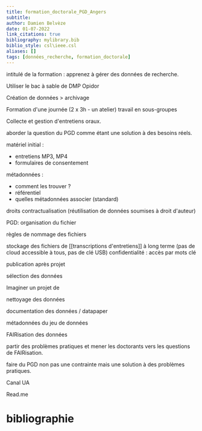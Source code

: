 ```yaml
---
title: formation_doctorale_PGD_Angers
subtitle:
author: Damien Belvèze
date: 01-07-2022
link_citations: true
bibliography: mylibrary.bib
biblio_style: csl\ieee.csl
aliases: []
tags: [données_recherche, formation_doctorale]
---
```


intitulé de la formation : apprenez à gérer des données de recherche. 

Utiliser le bac à sable de DMP Opidor

Création de données > archivage

Formation d'une journée (2 x 3h - un atelier)
travail en sous-groupes

Collecte et gestion d'entretiens oraux. 

aborder la question du PGD comme étant une solution à des besoins réels. 

matériel initial : 

- entretiens MP3, MP4
- formulaires de consentement


métadonnées : 
- comment les trouver ?
- référentiel 
- quelles métadonnées associer (standard)

droits contractualisation (réutilisation de données soumises à droit d'auteur)



PGD: organisation du fichier

règles de nommage des fichiers

stockage des fichiers de [[transcriptions d'entretiens]] à long terme (pas de cloud accessible à tous, pas de clé USB) confidentialité : accès par mots clé



publication après projet

sélection des données

Imaginer un projet de 

nettoyage des données 

documentation des données / datapaper

métadonnées du jeu de données

FAIRisation des données 

partir des problèmes pratiques et mener les doctorants vers les questions de FAIRisation. 

faire du PGD non pas une contrainte mais une solution à des problèmes pratiques.

<!-- commentaire Thierry : voir si on peut faire un lien avec l'usage d'une plateforme comme Progedo (en SHS) ou GenOuest (en STM) -->



Canal UA

Read.me





# bibliographie


